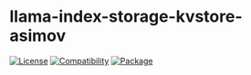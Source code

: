 # llama-index-storage-kvstore-asimov

[![License](https://img.shields.io/badge/license-Public%20Domain-blue.svg)](https://unlicense.org)
[![Compatibility](https://img.shields.io/python/required-version-toml?tomlFilePath=https%3A%2F%2Fraw.githubusercontent.com%2Fasimov-platform%2Fllama-index-storage-kvstore-asimov%2Frefs%2Fheads%2Fmaster%2Fpyproject.toml)](https://pypi.python.org/pypi/llama-index-storage-kvstore-asimov)
[![Package](https://img.shields.io/pypi/v/llama-index-storage-kvstore-asimov.svg)](https://pypi.python.org/pypi/llama-index-storage-kvstore-asimov)
